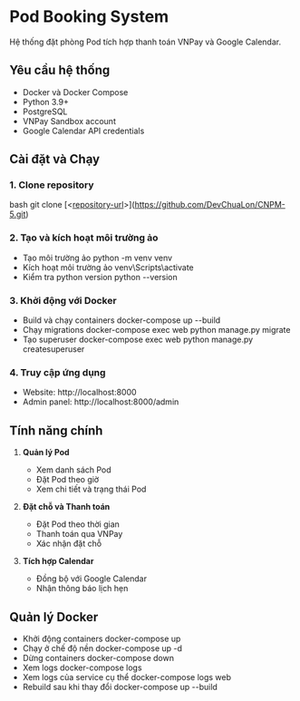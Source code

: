 # Pod Booking System

Hệ thống đặt phòng Pod tích hợp thanh toán VNPay và Google Calendar.

## Yêu cầu hệ thống

- Docker và Docker Compose
- Python 3.9+
- PostgreSQL
- VNPay Sandbox account
- Google Calendar API credentials

## Cài đặt và Chạy

### 1. Clone repository
bash
git clone [<[repository-url](https://github.com/DevChuaLon/CNPM-5.git)>](https://github.com/DevChuaLon/CNPM-5.git)
### 2. Tạo và kích hoạt môi trường ảo
- Tạo môi trường ảo
python -m venv venv
- Kích hoạt môi trường ảo
venv\Scripts\activate
- Kiểm tra python version
python --version
### 3. Khởi động với Docker
- Build và chạy containers
docker-compose up --build
- Chạy migrations
docker-compose exec web python manage.py migrate
- Tạo superuser
docker-compose exec web python manage.py createsuperuser
### 4. Truy cập ứng dụng

- Website: http://localhost:8000
- Admin panel: http://localhost:8000/admin
## Tính năng chính

1. **Quản lý Pod**
   - Xem danh sách Pod
   - Đặt Pod theo giờ
   - Xem chi tiết và trạng thái Pod

2. **Đặt chỗ và Thanh toán**
   - Đặt Pod theo thời gian
   - Thanh toán qua VNPay
   - Xác nhận đặt chỗ

3. **Tích hợp Calendar**
   - Đồng bộ với Google Calendar
   - Nhận thông báo lịch hẹn

## Quản lý Docker
- Khởi động containers
docker-compose up
- Chạy ở chế độ nền
docker-compose up -d
- Dừng containers
docker-compose down
- Xem logs
docker-compose logs
- Xem logs của service cụ thể
docker-compose logs web
- Rebuild sau khi thay đổi
docker-compose up --build
